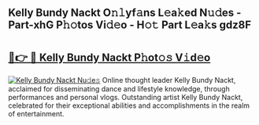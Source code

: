 ## Kelly Bundy Nackt O𝚗𝚕yf𝚊ns L𝚎a𝚔ed N𝚞𝚍es - Part-xhG P𝚑𝚘tos Vi𝚍𝚎o - H𝚘𝚝 Part L𝚎a𝚔s gdz8F

# <h2><a href="http://kfa29do.oniu.top/?m=Kelly+Bundy+Nackt">🔗👉 🔴 Kelly Bundy Nackt P𝚑ot𝚘𝚜 V𝚒d𝚎o</a></h2>

[![Kelly Bundy Nackt Nu𝚍e𝚜](https://i.imgur.com/0qMVB7G.gif)](http://kfa29do.oniu.top/?m=Kelly+Bundy+Nackt)
Online thought leader Kelly Bundy Nackt, acclaimed for disseminating dance and lifestyle knowledge, through performances and personal vlogs. Outstanding artist Kelly Bundy Nackt, celebrated for their exceptional abilities and accomplishments in the realm of entertainment.  
